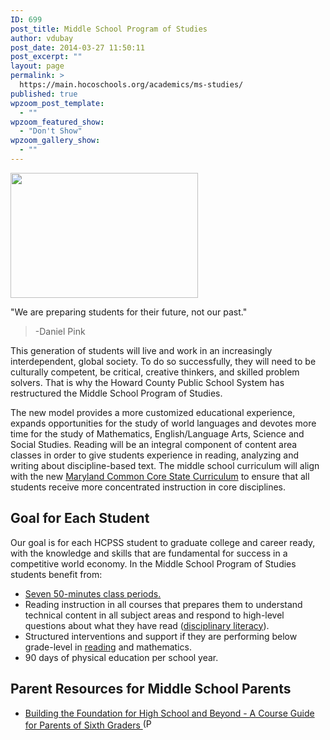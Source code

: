 ```yaml
---
ID: 699
post_title: Middle School Program of Studies
author: vdubay
post_date: 2014-03-27 11:50:11
post_excerpt: ""
layout: page
permalink: >
  https://main.hocoschools.org/academics/ms-studies/
published: true
wpzoom_post_template:
  - ""
wpzoom_featured_show:
  - "Don't Show"
wpzoom_gallery_show:
  - ""
---
```

<img class="pict" src="/f/academics/ms_program/ms_pic1.jpg" alt=" " width="300" height="200" border="0">

<p>&quot;We are preparing students for their future, not our past.&quot;</p>

<blockquote>      
  <p>-Daniel Pink</p>
</blockquote>

<p>This generation of students will live and work in an increasingly interdependent, global society. To do so successfully, they will need to be culturally competent, be critical, creative thinkers, and skilled problem solvers. That is why the Howard County Public School System has restructured the Middle School Program of Studies.</p>

<p>The new model provides a more customized educational experience, expands opportunities for the study of world languages and devotes more time for the study of Mathematics, English/Language Arts, Science and Social Studies. Reading will be an integral component of content area classes in order to give students experience in reading, analyzing and writing about discipline-based text. The middle school curriculum will align with the new <a href="/academics/maryland-college-career/md-curriculum/">Maryland Common Core State Curriculum</a> to ensure that all students receive more concentrated instruction in core disciplines.</p>

<h2>Goal for Each Student</h2>

<p>Our goal is for each HCPSS student to graduate college and career ready, with the knowledge and skills that are fundamental for success in a competitive world economy. In the Middle School Program of Studies students benefit from:</p>

<ul>
  <li><a href="/academics/ms-studies/schedule/">Seven 50-minutes class periods.</a></li>
  <li>Reading instruction in all courses that prepares them to understand technical content in all subject areas and respond to high-level questions about what they have read (<a href="/academics/ms-studies/disciplinary-literacy/">disciplinary literacy</a>).</li>
  <li>Structured interventions and support if they are performing below grade-level in <a href="/academics/ms-studies/disciplinary-literacy/#reading">reading</a> and mathematics.</li>
  <li>90 days of physical education per school year.</li>
</ul>

<h2>Parent Resources for Middle School Parents</h2>

<ul>
  <li><a href="/f/academics/ms_program/building_grade6.pdf">Building the Foundation for High School and Beyond - A Course Guide for Parents of Sixth Graders <img alt="(PDF)" src="/f/images/bullet-pdf.gif" width="16" height="16" align="bottom" border="0" /></a></li>
</ul>